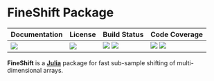 # FineShift Package

| **Documentation**               | **License**                     | **Build Status**                                                | **Code Coverage**                                                   |
|:--------------------------------|:--------------------------------|:----------------------------------------------------------------|:--------------------------------------------------------------------|
| [![][doc-dev-img]][doc-dev-url] | [![][license-img]][license-url] | [![][travis-img]][travis-url] [![][appveyor-img]][appveyor-url] | [![][coveralls-img]][coveralls-url] [![][codecov-img]][codecov-url] |

**FineShift** is a [**Julia**][julia-url] package for fast sub-sample
shifting of multi-dimensional arrays.

[doc-stable-img]: https://img.shields.io/badge/docs-stable-blue.svg
[doc-stable-url]: https://emmt.github.io/FineShift.jl/stable

[doc-dev-img]: https://img.shields.io/badge/docs-dev-blue.svg
[doc-dev-url]: https://emmt.github.io/FineShift.jl/dev

[license-url]: ./LICENSE.md
[license-img]: http://img.shields.io/badge/license-MIT-brightgreen.svg?style=flat

[travis-img]: https://travis-ci.org/emmt/FineShift.jl.svg?branch=master
[travis-url]: https://travis-ci.org/emmt/FineShift.jl

[appveyor-img]: https://ci.appveyor.com/api/projects/status/github/emmt/FineShift.jl?branch=master
[appveyor-url]: https://ci.appveyor.com/project/emmt/FineShift-jl/branch/master

[coveralls-img]: https://coveralls.io/repos/emmt/FineShift.jl/badge.svg?branch=master&service=github
[coveralls-url]: https://coveralls.io/github/emmt/FineShift.jl?branch=master

[codecov-img]: http://codecov.io/github/emmt/FineShift.jl/coverage.svg?branch=master
[codecov-url]: http://codecov.io/github/emmt/FineShift.jl?branch=master

[julia-url]: https://pkg.julialang.org/
